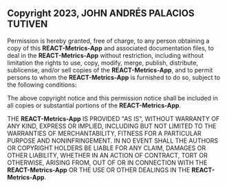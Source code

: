 ## Copyright 2023, JOHN ANDRÉS PALACIOS TUTIVEN

Permission is hereby granted, free of charge, to any person obtaining a copy of this **REACT-Metrics-App** and associated
documentation files, to deal in the **REACT-Metrics-App** without restriction, including without limitation the rights to
use, copy, modify, merge, publish, distribute, sublicense, and/or sell copies of the **REACT-Metrics-App**, and to permit
persons to whom the **REACT-Metrics-App** is furnished to do so, subject to the following conditions:

The above copyright notice and this permission notice shall be included in all copies or substantial portions of the
**REACT-Metrics-App**.

THE **REACT-Metrics-App** IS PROVIDED "AS IS", WITHOUT WARRANTY OF ANY KIND, EXPRESS OR IMPLIED, INCLUDING BUT NOT LIMITED
TO THE WARRANTIES OF MERCHANTABILITY, FITNESS FOR A PARTICULAR PURPOSE AND NONINFRINGEMENT. IN NO EVENT SHALL THE
AUTHORS OR COPYRIGHT HOLDERS BE LIABLE FOR ANY CLAIM, DAMAGES OR OTHER LIABILITY, WHETHER IN AN ACTION OF CONTRACT, TORT
OR OTHERWISE, ARISING FROM, OUT OF OR IN CONNECTION WITH THE **REACT-Metrics-App** OR THE USE OR OTHER DEALINGS IN THE
**REACT-Metrics-App**.
